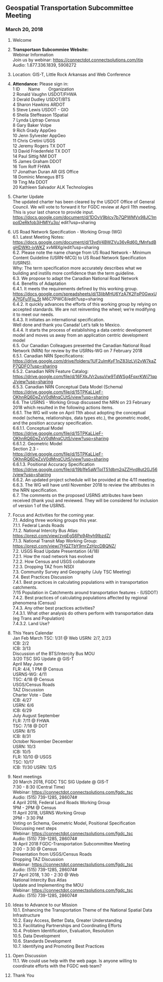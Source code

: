 
## Geospatial Transportation Subcommittee Meeting
### March 20, 2018 

1. Welcome   

2. **Transportaon Subcommiee Website:**  
Webinar Information   
Join us by webinar: https://connectdot.connectsolutions.com/itip   
Audio: 1.877.336.1839, 5908272   

3. Location: GIS-T, Little Rock Arkansas and Web Conference   

4. **Attendance:**  Please sign in:   
1 ID &nbsp; &nbsp; &nbsp; Name &nbsp; &nbsp; &nbsp; Organization    
2 Ronald Vaughn USDOT/FHWA   
3 Derald Dudley USDOT/BTS  
4 Sharon Hawkins ARDOT  
5 Steve Lewis USDOT - GIO  
6 Sheila Steffeason 1Spatial  
7 Lynda Liptrap Census  
8 Gary Baker Volpe  
9 Rich Grady AppGeo  
10 Jenn Sylvester AppGeo  
11 Chris Cretini USGS  
12 Jeremy Rogers TX DOT  
13 David Friedenfeld TX DOT  
14 Paul Sittig NM DOT  
15 James Graham DDOT  
16 Tom Roff FHWA  
17 Jonathan Duran AR GIS Office  
18 Dominic Menegus BTS   
19 Ting Ma DDOT  
20 Kathleen Salvador ALK Technologies  

5. Charter Update   
The updated charter has been cleared by the USDOT Office of General Council. We will vote to
forward it for FGDC review at April 11th meeting. This is your last chance to provide input.   
https://docs.google.com/document/d/1DOvV9blcy7b7QPWMVx98JC1mpoIDeRkfob3iHMlYu3o/
edit?usp=sharing   

6. US Road Network Specification - Working Group (WG)     
6.1. Latest Meeting Notes:
https://docs.google.com/document/d/13vdV4BWZVu36vRd60_fMnfsdBgHDWKt-jyWKZ
xvM8Xg/edit?usp=sharing   
6.2. Please note the name change from US Road Network - Minimum Content Guideline
(USRN-MCG) to US Road Network Specification (USRNS).   
Why: The term specification more accurately describes what we building and instills
more confidence than the term guideline.   
6.3. We propose to adapt the Canadian National Road Network   
6.4. Benefits of Adaptation  
6.4.1. It meets the requirements defined by this working group.   
https://docs.google.com/spreadsheets/d/13IibMHU6YzA7K2FpP0GwxUA7fGFu1Fju_5t
M6C7PWC8/edit?usp=sharing   
6.4.2. It quickly advances the efforts of this working group by relying on accepted
standards. We are not reinventing the wheel; we’re modifying it to meet our
needs.   
6.4.3. It initiates an international specification.  
Well done and thank you Canada! Let’s talk to Mexico.  
6.4.4. It starts the process of establishing a data centric development model and
moves us away from an application centric development model  
6.5. Our Canadian Colleagues presented the Canadian National Road Network (NRN) for
review by the USRNs-WG on 7 February 2018  
6.5.1. Canadian NRN Specifications:  
https://drive.google.com/drive/folders/1UF2ulmKyF1nZ83IzLVj2vW7kaZP7QDFO?usp=sharing  
6.5.2. Canadian NRN Feature Catalog:  
https://drive.google.com/file/d/16FXkJVr2usuVw9TdWSg4FqxrKWi71qpJ/view?usp=sharing  
6.5.3. Canadian NRN Conceptual Data Model (Schema)  
https://drive.google.com/file/d/15TPKaLLieF-OKhnRQ6DeZxV0dMnqCUtS/view?usp=sharing  
6.6. The USRNS - Working Group discussed the NRN on 23 February 2018 which resulted in
the following actions items.  
6.6.1. The WG will vote on April 11th about adopting the conceptual model (schema,
relationships, data types etc.), the geometric model, and the position accuracy
specification.   
6.6.1.1. Conceptual Model   
https://drive.google.com/file/d/15TPKaLLieF-OKhnRQ6DeZxV0dMnqCUtS/view?usp=sharing   
6.6.1.2. Geometric Model  
Section 2.3 -  
https://drive.google.com/file/d/15TPKaLLieF-OKhnRQ6DeZxV0dMnqCUtS/view?usp=sharing  
6.6.1.3. Positional Accuracy Specification  
https://drive.google.com/file/d/19b1fe5aWTpIT51dbm2qZZHvd8ut2GJ56/view?usp=sharing  
6.6.2. An updated project schedule will be provided at the 4/11 meeting.  
6.6.3. The WG will have until November 2018 to review the attributes in the NRN
specification.  
6.7. The comments on the proposed USRNS attributes have been received (thank you) and
reviewed. They will be considered for inclusion of version 1 of the USRNS.   

7. Focus and Activities for the coming year.  
7.1. Adding three working groups this year.  
7.1.1. Federal Lands Roads  
7.1.2. National Intercity Bus Atlas: https://prezi.com/view/zvqEgS6Pp94hyh9IbzdZ/  
7.1.3. National Transit Map Working Group:  
https://prezi.com/view/7HQZTbY9mrZzHzcDBQNZ/  
7.2. USGS Road Update Presentation (4/18)  
7.2.1. How the road network has evolved  
7.2.2. How Census and USGS collaborate  
7.2.3. Dropping TAZ from NSDI  
7.3. Community Survey and Geography (July TSC Meeting)  
7.4. Best Practices Discussion  
7.4.1. Best practices in calculating populations with in transportation catchments.  
7/15 Population in Catchments around transportation features - (USDOT)  
7.4.2. Best practices of calculating populations affected by regional phenomena
(Census)  
7.4.3. Any other best practices activities?  
7.4.3.1. What other analysis do others perform with transportation data (eg
Trans and Population)  
7.4.3.2. Land Use?  

8. This Years Calendar  
Jan Feb March
TSC: 1/31 @ Web USRN: 2/7, 2/23  
ICB: 2/2  
ICB: 3/13  
Discussion of the BTS/Intercity Bus MOU  
3/20 TSC SIG Update @ GIS-T  
April May June  
FLR: 4/4, 1 PM @ Census  
USRNS-WG: 4/11  
TSC: 4/18 @ Census  
USGS/Census Roads  
TAZ Discussion  
Charter Vote - Date  
ICB: 4/27  
USRN: 6/6  
ICB: 6/29  
July August September  
FLR: 7/11 @ FHWA  
TSC: 7/18 @ DOT  
USRN: 8/15  
ICB: 8/31  
October November December  
USRN: 10/3  
ICB: 10/5  
FLR: 10/10 @ USGS  
TSC: 10/17  
ICB: 11/30 USRN: 12/5  

9. Next meetings  
20 March 2018, FGDC TSC SIG Update @ GIS-T  
7:30 - 8:30 (Central Time)  
Webinar: https://connectdot.connectsolutions.com/fgdc_tsc  
Audio: (515) 739-1285, 286074#  
4 April 2018, Federal Land Roads Working Group  
1PM - 2PM @ Census  
11 April 2018, USRNS Working Group  
2PM - 3:30 PM  
Voting on Schema, Geometric Model, Positional Specification  
Discussing next steps  
Webinar: https://connectdot.connectsolutions.com/fgdc_tsc  
Audio: (515) 739-1285, 286074#  
18 April 2018 FGDC-Transportation Subcommittee Meeting  
2:00 - 3:30 @ Census   
Presentation from USGS/Census Roads    
Dropping TAZ Discussion  
Webinar: https://connectdot.connectsolutions.com/fgdc_tsc  
Audio: (515) 739-1285, 286074#  
27 April 2018, 1:30 - 2:30 @ Web  
National Intercity Bus Atlas  
Update and Implementing the MOU  
Webinar: https://connectdot.connectsolutions.com/fgdc_tsc  
Audio: (515) 739-1285, 286074#  

10. Ideas to Advance to our Mission   
10.1. Enhancing the Transportation Theme of the National Spatial Data Infrastructure  
10.2. Easy Access, Better Data, Greater Understanding    
10.3. Facilitating Partnerships and Coordinating Efforts  
10.4. Problem Identification, Evaluation, Resolution  
10.5. Data Development      
10.6. Standards Development  
10.7. Identifying and Promoting Best Practices    

11. Open Discussion   
11.1. We could use help with the web page. Is anyone willing to coordinate efforts with the
FGDC web team?     

12. Thank You   
